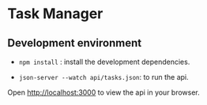 # Task Manager

## Development environment

* `npm install` : install the development dependencies.

* `json-server --watch api/tasks.json`: to run the api.

Open [http://localhost:3000](http://localhost:3000) to view the api in your browser.
